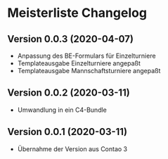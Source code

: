 # Meisterliste Changelog

## Version 0.0.3 (2020-04-07)

- Anpassung des BE-Formulars für Einzelturniere
- Templateausgabe Einzelturniere angepaßt
- Templateausgabe Mannschaftsturniere angepaßt

## Version 0.0.2 (2020-03-11)

- Umwandlung in ein C4-Bundle

## Version 0.0.1 (2020-03-11)

- Übernahme der Version aus Contao 3
